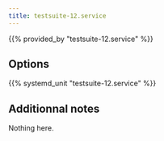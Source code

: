 ```yaml
---
title: testsuite-12.service
---
```


{{% provided_by "testsuite-12.service" %}}

## Options

{{% systemd_unit "testsuite-12.service" %}}

## Additionnal notes

Nothing here.